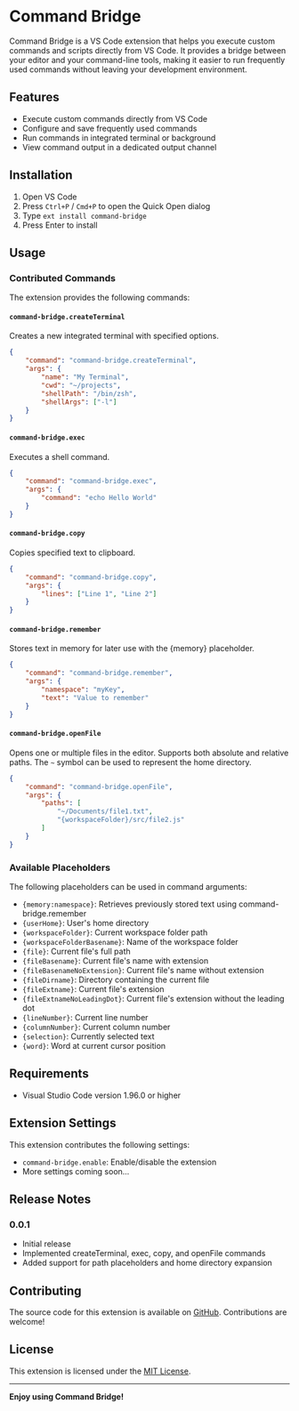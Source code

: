 # Command Bridge

Command Bridge is a VS Code extension that helps you execute custom commands and scripts directly from VS Code. It provides a bridge between your editor and your command-line tools, making it easier to run frequently used commands without leaving your development environment.

## Features

- Execute custom commands directly from VS Code
- Configure and save frequently used commands
- Run commands in integrated terminal or background
- View command output in a dedicated output channel

## Installation

1. Open VS Code
2. Press `Ctrl+P` / `Cmd+P` to open the Quick Open dialog
3. Type `ext install command-bridge`
4. Press Enter to install

## Usage

### Contributed Commands

The extension provides the following commands:

#### `command-bridge.createTerminal`
Creates a new integrated terminal with specified options.
```json
{
    "command": "command-bridge.createTerminal",
    "args": {
        "name": "My Terminal",
        "cwd": "~/projects",
        "shellPath": "/bin/zsh",
        "shellArgs": ["-l"]
    }
}
```

#### `command-bridge.exec`
Executes a shell command.
```json
{
    "command": "command-bridge.exec",
    "args": {
        "command": "echo Hello World"
    }
}
```

#### `command-bridge.copy`
Copies specified text to clipboard.
```json
{
    "command": "command-bridge.copy",
    "args": {
        "lines": ["Line 1", "Line 2"]
    }
}
```

#### `command-bridge.remember`
Stores text in memory for later use with the {memory} placeholder.
```json
{
    "command": "command-bridge.remember",
    "args": {
        "namespace": "myKey",
        "text": "Value to remember"
    }
}
```

#### `command-bridge.openFile`
Opens one or multiple files in the editor. Supports both absolute and relative paths. The `~` symbol can be used to represent the home directory.
```json
{
    "command": "command-bridge.openFile",
    "args": {
        "paths": [
            "~/Documents/file1.txt",
            "{workspaceFolder}/src/file2.js"
        ]
    }
}
```

### Available Placeholders

The following placeholders can be used in command arguments:

- `{memory:namespace}`: Retrieves previously stored text using command-bridge.remember
- `{userHome}`: User's home directory
- `{workspaceFolder}`: Current workspace folder path
- `{workspaceFolderBasename}`: Name of the workspace folder
- `{file}`: Current file's full path
- `{fileBasename}`: Current file's name with extension
- `{fileBasenameNoExtension}`: Current file's name without extension
- `{fileDirname}`: Directory containing the current file
- `{fileExtname}`: Current file's extension
- `{fileExtnameNoLeadingDot}`: Current file's extension without the leading dot
- `{lineNumber}`: Current line number
- `{columnNumber}`: Current column number
- `{selection}`: Currently selected text
- `{word}`: Word at current cursor position

## Requirements

- Visual Studio Code version 1.96.0 or higher

## Extension Settings

This extension contributes the following settings:

* `command-bridge.enable`: Enable/disable the extension
* More settings coming soon...

## Release Notes

### 0.0.1

- Initial release
- Implemented createTerminal, exec, copy, and openFile commands
- Added support for path placeholders and home directory expansion

## Contributing

The source code for this extension is available on [GitHub](https://github.com/command-bridge). Contributions are welcome!

## License

This extension is licensed under the [MIT License](LICENSE).

---

**Enjoy using Command Bridge!**
